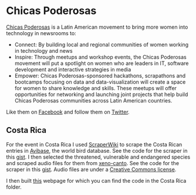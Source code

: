 Chicas Poderosas
================

[Chicas Poderosas](http://chicaspoderosas.org/) is a Latin American movement to bring more women into technology in newsrooms to:

* Connect: By building local and regional communities of women working in technology 
and news
* Inspire: Through meetups and workshop events, the Chicas Poderosas movement will put a spotlight on women who are leaders in IT, software development and interactive strategies in media
* Empower: Chicas Poderosas-sponsored hackathons, scrapathons and bootcamps focusing on data and data-visualization will create a space for women to share knowledge and skills. These meetups will offer opportunities for networking and launching joint projects that help build Chicas Poderosas communities across Latin American countries.

Like them on [Facebook](https://www.facebook.com/chicaspoderosas.org) and follow them on [Twitter](https://twitter.com/poderosaschicas).

Costa Rica
----------

For the event in Costa Rica I used [ScraperWiki](https://scraperwiki.com) to scrape the Costa Rican entries in [Avibase](http://avibase.bsc-eoc.org), the world bird database. See the code for the scraper in this [gist](https://gist.github.com/DataMinerUK/5907695). I then selected the threatened, vulnerable and endangered species and scraped audio files for them from [xeno-canto](http://xeno-canto.org). See the code for the scraper in this [gist](https://gist.github.com/DataMinerUK/5907755). Audio files are under a [Creative Commons license](http://creativecommons.org/licenses/by-nc-sa/3.0/).

I then built [this](http://datamineruk.github.io/chicas-poderosas/costa-rica/) webpage for which you can find the code in the Costa Rica folder.
